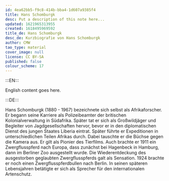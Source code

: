 ```yaml
---
id: 4ea62bb5-f9c8-414b-bba4-1d607a9385f4
title: Hans Schomburgk
desc: Put a description of this note here...
updated: 1621965313955
created: 1618495969592
title_de: Hans Schomburgk
desc_de: Kurzbiografie von Hans Schomburgk
author: CMW
tao_type: material
cover_image: null
license: CC BY-SA
published: false
colour_scheme: 17
---
```


:::EN:::

English content goes here.

:::DE:::

Hans Schomburgk (1880 - 1967) bezeichnete sich selbst als Afrikaforscher. Er begann seine Karriere als Polizeibeamter der britischen Kolonialverwaltung in Südafrika. Später tat er sich als Großwildjäger und Begleiter von Jagdgesellschaften hervor, bevor er in den diplomatischen Dienst des jungen Staates Liberia eintrat. Später führte er Expeditionen in unterschiedlichen Teilen Afrikas durch. Dabei tauschte er die Büchse gegen die Kamera aus. Er gilt als Pionier des Tierfilms. Auch brachte er 1911 ein Zwergflusspferd nach Europa, dass zunächst bei Hagenbeck in Hamburg, dann im Berliner Zoo ausgestellt wurde. Die Wiederentdeckung des ausgestorben geglaubten Zwergflusspferds galt als Sensation. 1924 brachte er noch einen Zwergflusspferdbullen nach Berlin. In seinen späteren Lebensjahren betätigte er sich als Sprecher für den internationalen Artenschutz.